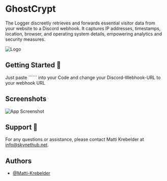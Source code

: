 
# GhostCrypt

The Logger discreetly retrieves and forwards essential visitor data from your website to a Discord webhook. It captures IP addresses, timestamps, location, browser, and operating system details, empowering analytics and security measures.


![Logo](https://skynethub.net/iplog.png)


## Getting Started 🚀

   
   Just paste ´´´<script src="./logger.js"></script>´´´ into your Code and change your Discord-Webhook-URL to your webhook URL
   
## Screenshots
![App Screenshot](https://skynethub.net/webh.png)

## Support 📧

   For any questions or assistance, please contact Matti Krebelder at [info@skynethub.net](mailto:info@skynethub.net).

## Authors

- [@Matti-Krebelder](https://github.com/Matti-Krebelder/)

